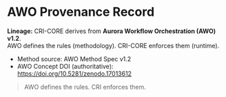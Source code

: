 # AWO Provenance Record

**Lineage:** CRI-CORE derives from **Aurora Workflow Orchestration (AWO) v1.2**.  
AWO defines the rules (methodology). CRI-CORE enforces them (runtime).

- Method source: AWO Method Spec v1.2  
- AWO Concept DOI (authoritative): https://doi.org/10.5281/zenodo.17013612

> AWO defines the rules. CRI enforces them.
